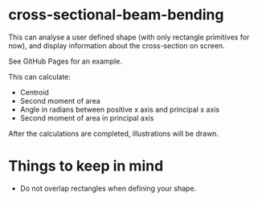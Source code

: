 # cross-sectional-beam-bending
This can analyse a user defined shape (with only rectangle primitives for now), and display information about the cross-section on screen.

See GitHub Pages for an example.

This can calculate:
+ Centroid
+ Second moment of area
+ Angle in radians between positive x axis and principal x axis
+ Second moment of area in principal axis

After the calculations are completed, illustrations will be drawn.

# Things to keep in mind
+ Do not overlap rectangles when defining your shape.
